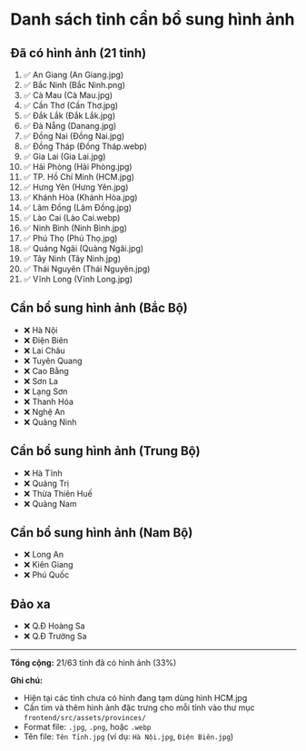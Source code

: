 # Danh sách tỉnh cần bổ sung hình ảnh

## Đã có hình ảnh (21 tỉnh)
1. ✅ An Giang (An Giang.jpg)
2. ✅ Bắc Ninh (Bắc Ninh.png)
3. ✅ Cà Mau (Cà Mau.jpg)
4. ✅ Cần Thơ (Cần Thơ.jpg)
5. ✅ Đắk Lắk (Đắk Lắk.jpg)
6. ✅ Đà Nẵng (Danang.jpg)
7. ✅ Đồng Nai (Đồng Nai.jpg)
8. ✅ Đồng Tháp (Đồng Tháp.webp)
9. ✅ Gia Lai (Gia Lai.jpg)
10. ✅ Hải Phòng (Hải Phòng.jpg)
11. ✅ TP. Hồ Chí Minh (HCM.jpg)
12. ✅ Hưng Yên (Hưng Yên.jpg)
13. ✅ Khánh Hòa (Khánh Hòa.jpg)
14. ✅ Lâm Đồng (Lâm Đồng.jpg)
15. ✅ Lào Cai (Lào Cai.webp)
16. ✅ Ninh Bình (Ninh Bình.jpg)
17. ✅ Phú Thọ (Phú Thọ.jpg)
18. ✅ Quảng Ngãi (Quảng Ngãi.jpg)
19. ✅ Tây Ninh (Tây Ninh.jpg)
20. ✅ Thái Nguyên (Thái Nguyên.jpg)
21. ✅ Vĩnh Long (Vĩnh Long.jpg)

## Cần bổ sung hình ảnh (Bắc Bộ)
- ❌ Hà Nội
- ❌ Điện Biên
- ❌ Lai Châu
- ❌ Tuyên Quang
- ❌ Cao Bằng
- ❌ Sơn La
- ❌ Lạng Sơn
- ❌ Thanh Hóa
- ❌ Nghệ An
- ❌ Quảng Ninh

## Cần bổ sung hình ảnh (Trung Bộ)
- ❌ Hà Tĩnh
- ❌ Quảng Trị
- ❌ Thừa Thiên Huế
- ❌ Quảng Nam

## Cần bổ sung hình ảnh (Nam Bộ)
- ❌ Long An
- ❌ Kiên Giang
- ❌ Phú Quốc

## Đảo xa
- ❌ Q.Đ Hoàng Sa
- ❌ Q.Đ Trường Sa

---

**Tổng cộng:** 21/63 tỉnh đã có hình ảnh (33%)

**Ghi chú:** 
- Hiện tại các tỉnh chưa có hình đang tạm dùng hình HCM.jpg
- Cần tìm và thêm hình ảnh đặc trưng cho mỗi tỉnh vào thư mục `frontend/src/assets/provinces/`
- Format file: `.jpg`, `.png`, hoặc `.webp`
- Tên file: `Tên Tỉnh.jpg` (ví dụ: `Hà Nội.jpg`, `Điện Biên.jpg`)


